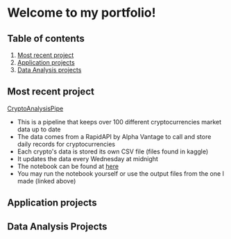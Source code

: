 # Welcome to my portfolio!

## Table of contents
1. [Most recent project](#mostrecentproject)
2. [Application projects](#applicationprojects)
3. [Data Analysis projects](#dataanalysisprojects)

## Most recent project
[CryptoAnalysisPipe](https://github.com/seanpharris/CryptoAnalysisPipe)
* This is a pipeline that keeps over 100 different cryptocurrencies market data up to date
* The data comes from a RapidAPI by Alpha Vantage to call and store daily records for cryptocurrencies
* Each crypto's data is stored its own CSV file (files found in kaggle)
* It updates the data every Wednesday at midnight 
* The notebook can be found at [here](https://www.kaggle.com/seanpharris/cryptoanalysispipe)
* You may run the notebook yourself or use the output files from the one I made (linked above)

## Application projects

## Data Analysis Projects

